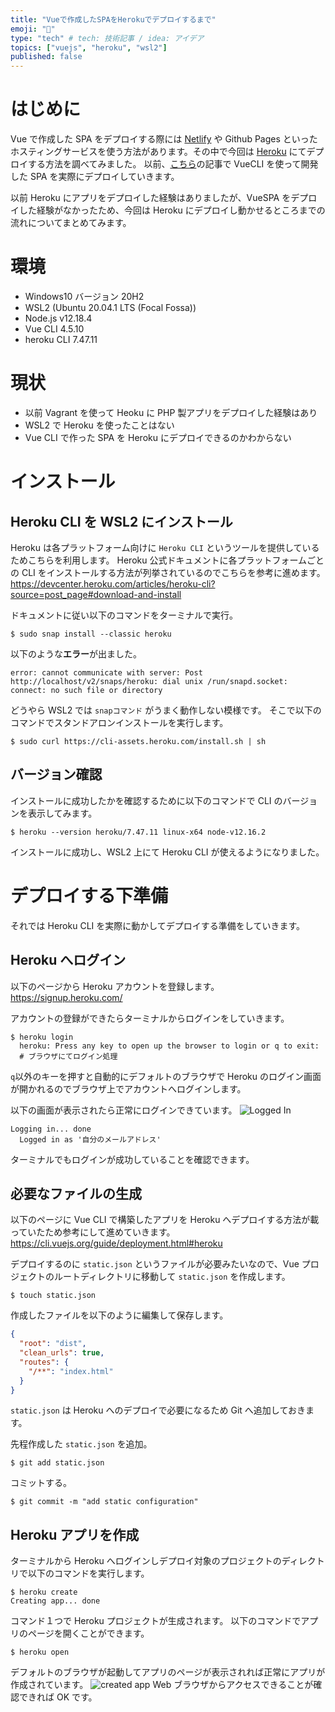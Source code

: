 ```yaml
---
title: "Vueで作成したSPAをHerokuでデプロイするまで"
emoji: "📡"
type: "tech" # tech: 技術記事 / idea: アイデア
topics: ["vuejs", "heroku", "wsl2"]
published: false
---
```


# はじめに

Vue で作成した SPA をデプロイする際には [Netlify](https://www.netlify.com/) や Github Pages といったホスティングサービスを使う方法があります。その中で今回は [Heroku](https://jp.heroku.com/) にてデプロイする方法を調べてみました。
以前、[こちら](https://zenn.dev/ryuu/articles/try-vuetifyapp)の記事で VueCLI を使って開発した SPA を実際にデプロイしていきます。

以前 Heroku にアプリをデプロイした経験はありましたが、VueSPA をデプロイした経験がなかったため、今回は Heroku にデプロイし動かせるところまでの流れについてまとめてみます。

# 環境

- Windows10 バージョン 20H2
- WSL2 (Ubuntu 20.04.1 LTS (Focal Fossa))
- Node.js v12.18.4
- Vue CLI 4.5.10
- heroku CLI 7.47.11

# 現状

- 以前 Vagrant を使って Heoku に PHP 製アプリをデプロイした経験はあり
- WSL2 で Heroku を使ったことはない
- Vue CLI で作った SPA を Heroku にデプロイできるのかわからない

# インストール

## Heroku CLI を WSL2 にインストール

Heroku は各プラットフォーム向けに `Heroku CLI` というツールを提供しているためこちらを利用します。
Heroku 公式ドキュメントに各プラットフォームごとの CLI をインストールする方法が列挙されているのでこちらを参考に進めます。
https://devcenter.heroku.com/articles/heroku-cli?source=post_page#download-and-install

ドキュメントに従い以下のコマンドをターミナルで実行。

```shell
$ sudo snap install --classic heroku
```

以下のような**エラー**が出ました。

```shell
error: cannot communicate with server: Post http://localhost/v2/snaps/heroku: dial unix /run/snapd.socket: connect: no such file or directory
```

どうやら WSL2 では `snapコマンド` がうまく動作しない模様です。
そこで以下のコマンドでスタンドアロンインストールを実行します。

```shell
$ sudo curl https://cli-assets.heroku.com/install.sh | sh
```

## バージョン確認

インストールに成功したかを確認するために以下のコマンドで CLI のバージョンを表示してみます。

```shell
$ heroku --version heroku/7.47.11 linux-x64 node-v12.16.2
```

インストールに成功し、WSL2 上にて Heroku CLI が使えるようになりました。

# デプロイする下準備

それでは Heroku CLI を実際に動かしてデプロイする準備をしていきます。

## Heroku へログイン

以下のページから Heroku アカウントを登録します。
https://signup.heroku.com/

アカウントの登録ができたらターミナルからログインをしていきます。

```shell
$ heroku login
  heroku: Press any key to open up the browser to login or q to exit:
  # ブラウザにてログイン処理
```

`q`以外のキーを押すと自動的にデフォルトのブラウザで Heroku のログイン画面が開かれるのでブラウザ上でアカウントへログインします。

以下の画面が表示されたら正常にログインできています。
![Logged In](https://storage.googleapis.com/zenn-user-upload/mwtpkmsj2zy19usm5621nxm5zxxy)

```shell
Logging in... done
  Logged in as '自分のメールアドレス'
```

ターミナルでもログインが成功していることを確認できます。

## 必要なファイルの生成

以下のページに Vue CLI で構築したアプリを Heroku へデプロイする方法が載っていたため参考にして進めていきます。
https://cli.vuejs.org/guide/deployment.html#heroku

デプロイするのに `static.json` というファイルが必要みたいなので、Vue プロジェクトのルートディレクトリに移動して `static.json` を作成します。

```shell
$ touch static.json
```

作成したファイルを以下のように編集して保存します。

```json:project/static.json
{
  "root": "dist",
  "clean_urls": true,
  "routes": {
    "/**": "index.html"
  }
}
```

`static.json` は Heroku へのデプロイで必要になるため Git へ追加しておきます。

先程作成した `static.json` を追加。

```shell
$ git add static.json
```

コミットする。

```shell
$ git commit -m "add static configuration"
```

## Heroku アプリを作成

ターミナルから Heroku へログインしデプロイ対象のプロジェクトのディレクトリで以下のコマンドを実行します。

```shell
$ heroku create
Creating app... done
```

コマンド１つで Heroku プロジェクトが生成されます。
以下のコマンドでアプリのページを開くことができます。

```shell
$ heroku open
```

デフォルトのブラウザが起動してアプリのページが表示されれば正常にアプリが作成されています。
![created app](https://storage.googleapis.com/zenn-user-upload/k8tl4pciubo755hftsnt78k3czvi)
Web ブラウザからアクセスできることが確認できれば OK です。

